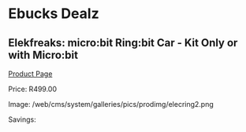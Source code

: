 
# Ebucks Dealz
## Elekfreaks: micro:bit Ring:bit Car - Kit Only or with Micro:bit
[Product Page](https://www.ebucks.com/web/shop/productSelected.do?prodId=1190806456&catId=1190841123)

Price: R499.00

Image: /web/cms/system/galleries/pics/prodimg/elecring2.png

Savings: 


	